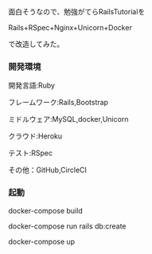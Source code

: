 面白そうなので、勉強がてらRailsTutorialを

Rails+RSpec+Nginx+Unicorn+Docker

で改造してみた。

### 開発環境

開発言語:Ruby

フレームワーク:Rails,Bootstrap

ミドルウェア:MySQL,docker,Unicorn

クラウド:Heroku

テスト:RSpec

その他：GitHub,CircleCI

### 起動

docker-compose build

docker-compose run rails db:create

docker-compose up

